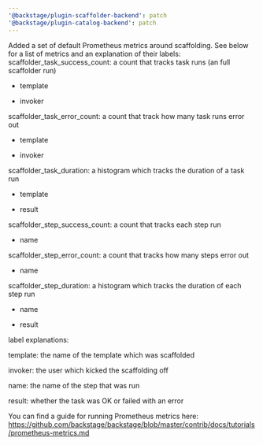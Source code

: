 ```yaml
---
'@backstage/plugin-scaffolder-backend': patch
'@backstage/plugin-catalog-backend': patch
---
```


Added a set of default Prometheus metrics around scaffolding. See below for a list of metrics and an explanation of their labels:
scaffolder_task_success_count: a count that tracks task runs (an full scaffolder run)

- template

- invoker

scaffolder_task_error_count: a count that track how many task runs error out

- template

- invoker

scaffolder_task_duration: a histogram which tracks the duration of a task run

- template

- result

scaffolder_step_success_count: a count that tracks each step run

- name

scaffolder_step_error_count: a count that tracks how many steps error out

- name

scaffolder_step_duration: a histogram which tracks the duration of each step run

- name

- result

label explanations:

template: the name of the template which was scaffolded

invoker: the user which kicked the scaffolding off

name: the name of the step that was run

result: whether the task was OK or failed with an error

You can find a guide for running Prometheus metrics here: https://github.com/backstage/backstage/blob/master/contrib/docs/tutorials/prometheus-metrics.md
